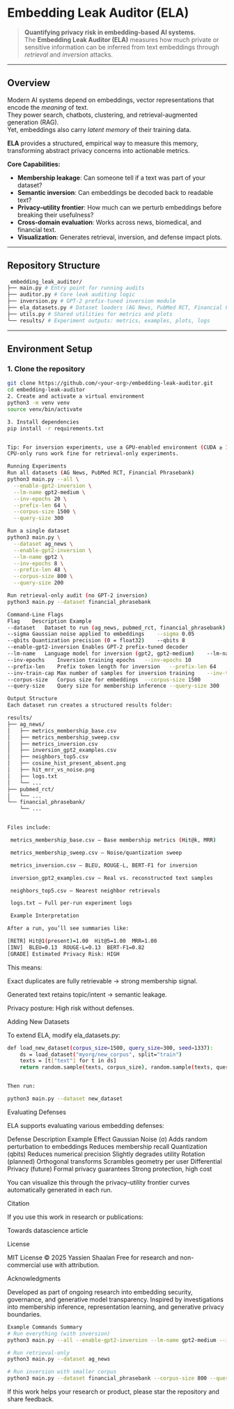 # Embedding Leak Auditor (ELA)

> **Quantifying privacy risk in embedding-based AI systems.**  
> The **Embedding Leak Auditor (ELA)** measures how much private or sensitive information can be inferred from text embeddings through *retrieval* and *inversion* attacks.

---

## Overview

Modern AI systems depend on embeddings, vector representations that encode the *meaning* of text.  
They power search, chatbots, clustering, and retrieval-augmented generation (RAG).  
Yet, embeddings also carry *latent memory* of their training data.

**ELA** provides a structured, empirical way to measure this memory, transforming abstract privacy concerns into actionable metrics.

**Core Capabilities:**
-  **Membership leakage**: Can someone tell if a text was part of your dataset?
-  **Semantic inversion**: Can embeddings be decoded back to readable text?
-  **Privacy–utility frontier**: How much can we perturb embeddings before breaking their usefulness?
-  **Cross-domain evaluation**: Works across news, biomedical, and financial text.
-  **Visualization**: Generates retrieval, inversion, and defense impact plots.

---

##  Repository Structure
```bash
 embedding_leak_auditor/
├── main.py # Entry point for running audits
├── auditor.py # Core leak auditing logic
├── inversion.py # GPT-2 prefix-tuned inversion module
├── ela_datasets.py # Dataset loaders (AG News, PubMed RCT, Financial Phrasebank)
├── utils.py # Shared utilities for metrics and plots
└── results/ # Experiment outputs: metrics, examples, plots, logs
```
---

##  Environment Setup

### 1. Clone the repository
```bash
git clone https://github.com/<your-org>/embedding-leak-auditor.git
cd embedding-leak-auditor
2. Create and activate a virtual environment
python3 -m venv venv
source venv/bin/activate

3. Install dependencies
pip install -r requirements.txt


Tip: For inversion experiments, use a GPU-enabled environment (CUDA ≥ 11.8).
CPU-only runs work fine for retrieval-only experiments.

Running Experiments
Run all datasets (AG News, PubMed RCT, Financial Phrasebank)
python3 main.py --all \
  --enable-gpt2-inversion \
  --lm-name gpt2-medium \
  --inv-epochs 20 \
  --prefix-len 64 \
  --corpus-size 1500 \
  --query-size 300

Run a single dataset
python3 main.py \
  --dataset ag_news \
  --enable-gpt2-inversion \
  --lm-name gpt2 \
  --inv-epochs 8 \
  --prefix-len 48 \
  --corpus-size 800 \
  --query-size 200

Run retrieval-only audit (no GPT-2 inversion)
python3 main.py --dataset financial_phrasebank

Command-Line Flags
Flag	Description	Example
--dataset	Dataset to run (ag_news, pubmed_rct, financial_phrasebank)	--dataset ag_news
--sigma	Gaussian noise applied to embeddings	--sigma 0.05
--qbits	Quantization precision (0 = float32)	--qbits 8
--enable-gpt2-inversion	Enables GPT-2 prefix-tuned decoder	
--lm-name	Language model for inversion (gpt2, gpt2-medium)	--lm-name gpt2-medium
--inv-epochs	Inversion training epochs	--inv-epochs 10
--prefix-len	Prefix token length for inversion	--prefix-len 64
--inv-train-cap	Max number of samples for inversion training	--inv-train-cap 1000
--corpus-size	Corpus size for embeddings	--corpus-size 1500
--query-size	Query size for membership inference	--query-size 300

Output Structure
Each dataset run creates a structured results folder:

results/
├── ag_news/
│   ├── metrics_membership_base.csv
│   ├── metrics_membership_sweep.csv
│   ├── metrics_inversion.csv
│   ├── inversion_gpt2_examples.csv
│   ├── neighbors_top5.csv
│   ├── cosine_hist_present_absent.png
│   ├── hit_mrr_vs_noise.png
│   ├── logs.txt
│   └── ...
├── pubmed_rct/
│   └── ...
└── financial_phrasebank/
    └── ...


Files include:

 metrics_membership_base.csv – Base membership metrics (Hit@k, MRR)

 metrics_membership_sweep.csv – Noise/quantization sweep

 metrics_inversion.csv – BLEU, ROUGE-L, BERT-F1 for inversion

 inversion_gpt2_examples.csv – Real vs. reconstructed text samples

 neighbors_top5.csv – Nearest neighbor retrievals

 logs.txt – Full per-run experiment logs

 Example Interpretation

After a run, you’ll see summaries like:

[RETR] Hit@1(present)=1.00  Hit@5=1.00  MRR=1.00
[INV]  BLEU=0.13  ROUGE-L=0.13  BERT-F1=0.82
[GRADE] Estimated Privacy Risk: HIGH
```

This means:

 Exact duplicates are fully retrievable → strong membership signal.

 Generated text retains topic/intent → semantic leakage.

 Privacy posture: High risk without defenses.

Adding New Datasets

To extend ELA, modify ela_datasets.py:
```bash
def load_new_dataset(corpus_size=1500, query_size=300, seed=1337):
    ds = load_dataset("myorg/new_corpus", split="train")
    texts = [t["text"] for t in ds]
    return random.sample(texts, corpus_size), random.sample(texts, query_size)


Then run:

python3 main.py --dataset new_dataset

```
Evaluating Defenses

ELA supports evaluating various embedding defenses:

Defense	Description	Example Effect
Gaussian Noise (σ)	Adds random perturbation to embeddings	Reduces membership recall
Quantization (qbits)	Reduces numerical precision	Slightly degrades utility
Rotation (planned)	Orthogonal transforms	Scrambles geometry per user
Differential Privacy (future)	Formal privacy guarantees	Strong protection, high cost

You can visualize this through the privacy–utility frontier curves automatically generated in each run.

Citation

If you use this work in research or publications:

Towards datascience article 

 License

MIT License © 2025 Yassien Shaalan
Free for research and non-commercial use with attribution.

Acknowledgments

Developed as part of ongoing research into embedding security, governance, and generative model transparency.
Inspired by investigations into membership inference, representation learning, and generative privacy boundaries.
```bash
Example Commands Summary
# Run everything (with inversion)
python3 main.py --all --enable-gpt2-inversion --lm-name gpt2-medium --inv-epochs 20

# Run retrieval-only
python3 main.py --dataset ag_news

# Run inversion with smaller corpus
python3 main.py --dataset financial_phrasebank --corpus-size 800 --query-size 200 --inv-epochs 10
```

 If this work helps your research or product, please star the repository and share feedback.
